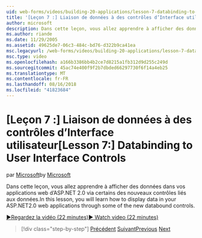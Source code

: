 ```yaml
---
uid: web-forms/videos/building-20-applications/lesson-7-databinding-to-user-interface-controls
title: '[Leçon 7 :] Liaison de données à des contrôles d’Interface utilisateur | Microsoft Docs'
author: microsoft
description: Dans cette leçon, vous allez apprendre à afficher des données dans votre application ASP.NET&#160;applications certains des nouveaux contrôles liés aux données par le biais de web 2.0.
ms.author: riande
ms.date: 11/29/2005
ms.assetid: 49625de7-06c3-484c-bd76-d322b9ca41ea
msc.legacyurl: /web-forms/videos/building-20-applications/lesson-7-databinding-to-user-interface-controls
msc.type: video
ms.openlocfilehash: a166b3386bb4b2ce7d8215a1fb312d9d255c249d
ms.sourcegitcommit: 45ac74e400f9f2b7dbded66297730f6f14a4eb25
ms.translationtype: MT
ms.contentlocale: fr-FR
ms.lasthandoff: 08/16/2018
ms.locfileid: "41823684"
---
```

<a name="lesson-7-databinding-to-user-interface-controls"></a><span data-ttu-id="33b2f-103">[Leçon 7 :] Liaison de données à des contrôles d’Interface utilisateur</span><span class="sxs-lookup"><span data-stu-id="33b2f-103">[Lesson 7:] Databinding to User Interface Controls</span></span>
====================
<span data-ttu-id="33b2f-104">par [Microsoft](https://github.com/microsoft)</span><span class="sxs-lookup"><span data-stu-id="33b2f-104">by [Microsoft](https://github.com/microsoft)</span></span>

<span data-ttu-id="33b2f-105">Dans cette leçon, vous allez apprendre à afficher des données dans vos applications web d’ASP.NET 2.0 via certains des nouveaux contrôles liés aux données.</span><span class="sxs-lookup"><span data-stu-id="33b2f-105">In this lesson, you will learn how to display data in your ASP.NET2.0 web applications through some of the new databound controls.</span></span>

[<span data-ttu-id="33b2f-106">&#9654;Regardez la vidéo (22 minutes)</span><span class="sxs-lookup"><span data-stu-id="33b2f-106">&#9654; Watch video (22 minutes)</span></span>](https://channel9.msdn.com/Blogs/ASP-NET-Site-Videos/lesson-7-databinding-to-user-interface-controls)

> [!div class="step-by-step"]
> <span data-ttu-id="33b2f-107">[Précédent](lesson-6-working-with-stylesheets-and-master-pages.md)
> [Suivant](lesson-8-working-with-the-gridview-and-formview.md)</span><span class="sxs-lookup"><span data-stu-id="33b2f-107">[Previous](lesson-6-working-with-stylesheets-and-master-pages.md)
[Next](lesson-8-working-with-the-gridview-and-formview.md)</span></span>
